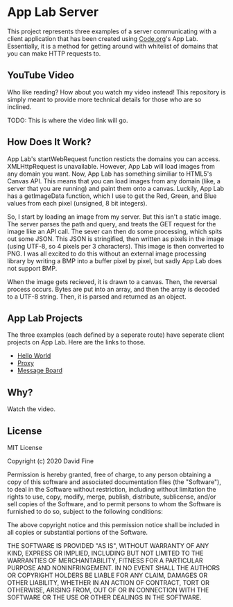 # App Lab Server
This project represents three examples of a server communicating with a client application that has been created using [Code.org](https://studio.code.org/home)'s App Lab. Essentially, it is a method for getting around with whitelist of domains that you can make HTTP requests to.

## YouTube Video
Who like reading? How about you watch my video instead! This repository is simply meant to provide more technical details for those who are so inclined.

TODO: This is where the video link will go.

## How Does It Work?
App Lab's startWebRequest function resticts the domains you can access. XMLHttpRequest is unavailable. However, App Lab will load images from any domain you want. Now, App Lab has something similiar to HTML5's Canvas API. This means that you can load images from any domain (like, a server that you are running) and paint them onto a canvas. Luckily, App Lab has a getImageData function, which I use to get the Red, Green, and Blue values from each pixel (unsigned, 8 bit integers).

So, I start by loading an image from my server. But this isn't a static image. The server parses the path and query, and treats the GET request for the image like an API call. The sever can then do some processing, which spits out some JSON. This JSON is stringified, then written as pixels in the image (using UTF-8, so 4 pixels per 3 characters). This image is then converted to PNG. I was all excited to do this without an external image processing library by writing a BMP into a buffer pixel by pixel, but sadly App Lab does not support BMP.

When the image gets recieved, it is drawn to a canvas. Then, the reversal process occurs. Bytes are put into an array, and then the array is decoded to a UTF-8 string. Then, it is parsed and returned as an object.

## App Lab Projects
The three examples (each defined by a seperate route) have seperate client projects on App Lab. Here are the links to those.
 - [Hello World](https://studio.code.org/projects/applab/9qYTMHCwXtOzNFMQm_7BroiPkUEob_oLrb_d7zjiiGw)
 - [Proxy](https://studio.code.org/projects/applab/5gPBz4yS0pvbLxQaSz3rmKcH1D81DjtO6gj3MWewq9Q)
 - [Message Board](https://studio.code.org/projects/applab/akr_ClyzQaU8oAF1T_fpVTWsgOGuTgTpnv_Ak2NHDtw)

## Why?
Watch the video.

## License
MIT License

Copyright (c) 2020 David Fine

Permission is hereby granted, free of charge, to any person obtaining a copy
of this software and associated documentation files (the "Software"), to deal
in the Software without restriction, including without limitation the rights
to use, copy, modify, merge, publish, distribute, sublicense, and/or sell
copies of the Software, and to permit persons to whom the Software is
furnished to do so, subject to the following conditions:

The above copyright notice and this permission notice shall be included in all
copies or substantial portions of the Software.

THE SOFTWARE IS PROVIDED "AS IS", WITHOUT WARRANTY OF ANY KIND, EXPRESS OR
IMPLIED, INCLUDING BUT NOT LIMITED TO THE WARRANTIES OF MERCHANTABILITY,
FITNESS FOR A PARTICULAR PURPOSE AND NONINFRINGEMENT. IN NO EVENT SHALL THE
AUTHORS OR COPYRIGHT HOLDERS BE LIABLE FOR ANY CLAIM, DAMAGES OR OTHER
LIABILITY, WHETHER IN AN ACTION OF CONTRACT, TORT OR OTHERWISE, ARISING FROM,
OUT OF OR IN CONNECTION WITH THE SOFTWARE OR THE USE OR OTHER DEALINGS IN THE
SOFTWARE.